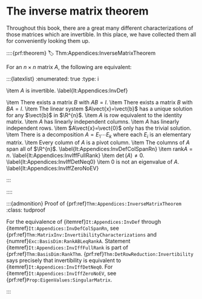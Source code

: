 # The inverse matrix theorem

Throughout this book, there are a great many different characterizations of those matrices which are invertible. In this place, we have collected them all for conveniently looking them up.

::::{prf:theorem}
:label: Thm:Appendices:InverseMatrixTheorem

For an $n\times n$ matrix $A$, the following are equivalent:

:::{latexlist}
:enumerated: true
:type: i

\item $A$ is invertible.
\label{It:Appendices:InvDef}

\item There exists a matrix $B$ with $AB=I$.
\item There exists a matrix $B$ with $BA=I$.
\item The linear system $A\vect{x}=\vect{b}$ has a unique solution for any $\vect{b}$ in $\R^{n}$.
\item $A$ is row equivalent to the identity matrix.
\item $A$ has linearly independent columns.
\item $A$ has linearly independent rows.
\item $A\vect{x}=\vect{0}$ only has the trivial solution.
\item There is a decomposition $A=E_{1}\cdots E_{k}$ where each $E_{i}$ is an elementary matrix.
\item Every column of $A$ is a pivot column.
\item The columns of $A$ span all of $\R^{n}$.
\label{It:Appendices:InvDefColSpanRn}
\item $\mathrm{rank}{A}=n$.
\label{It:Appendices:InvIffFullRank}
\item $\det(A)\neq 0$.
\label{It:Appendices:InvIffDetNeq0}
\item $0$ is not an eigenvalue of $A$.
\label{It:Appendices:InvIffZeroNoEV}

:::

::::

:::{admonition} Proof of&nbsp;{prf:ref}`Thm:Appendices:InverseMatrixTheorem`
:class: tudproof

For the equivalence of {itemref}`It:Appendices:InvDef` through {itemref}`It:Appendices:InvDefColSpanRn`, see {prf:ref}`Thm:MatrixInv:InvertibilityCharacterizations` and {numref}`Exc:BasisDim:RankABLeqRankA`. Statement {itemref}`It:Appendices:InvIffFullRank` is part of {prf:ref}`Thm:BasisDim:RankThm`. {prf:ref}`Thm:DetRowReduction:Invertibility` says precisely that invertibility is equivalent to {itemref}`It:Appendices:InvIffDetNeq0`. For {itemref}`It:Appendices:InvIffZeroNoEV`, see {prf:ref}`Prop:EigenValues:SingularMatrix`.

:::
